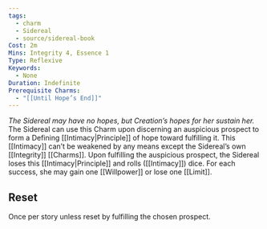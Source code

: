 ```yaml
---
tags:
  - charm
  - Sidereal
  - source/sidereal-book
Cost: 2m
Mins: Integrity 4, Essence 1
Type: Reflexive
Keywords:
  - None
Duration: Indefinite
Prerequisite Charms:
  - "[[Until Hope’s End]]"
---
```

*The Sidereal may have no hopes, but Creation’s hopes for her sustain her.*
The Sidereal can use this Charm upon discerning an auspicious prospect to form a Defining [[Intimacy|Principle]] of hope toward fulfilling it. This [[Intimacy]] can’t be weakened by any means except the Sidereal’s own [[Integrity]] [[Charms]]. Upon fulfilling the auspicious prospect, the Sidereal loses this [[Intimacy|Principle]] and rolls ([[Intimacy]]) dice. For each success, she may gain one [[Willpower]] or lose one [[Limit]]. 
## Reset
Once per story unless reset by fulfilling the chosen prospect.